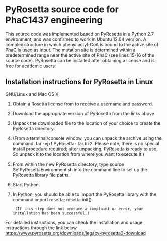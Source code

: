 # PyRosetta source code for PhaC1437 engineering

This source code was implemented based on PyRosetta in a Python 2.7 environment, and was confirmed to work in Ubuntu 12.04 version.
A complex structure in which phenyllactyl-CoA is bound to the active site of PhaC is used as input. The mutation site is determined within a predetermined range near the active site of PhaC (see lines 15-16 of the source code).
PyRosetta can be installed after obtaining a license and is free for academic users.


## Installation instructions for PyRosetta in Linux
GNU/Linux and Mac OS X
1. Obtain a Rosetta license from to receive a username and password.

2. Download the appropriate version of PyRosetta from the links above.

3. Unpack the downloaded file to the location of your choice to create the PyRosetta directory.

4. (From a terminal/console window, you can unpack the archive using the command: tar -vjxf PyRosetta-<version>.tar.bz2. Please note, there is no special install procedure required; after unpacking, PyRosetta is ready to use. So unpack it to the location from where you want to execute it.)

5. From within the new PyRosetta directory, type source SetPyRosettaEnvironment.sh into the command line to set up the PyRosetta library file paths.

6. Start Python.

7. In Python, you should be able to import the PyRosetta library with the command import rosetta; rosetta.init().
   
        (If this step does not produce a complaint or error, your installation has been successful.)

For detailed instructions, you can check the installation and usage instructions through the link below.
        https://www.pyrosetta.org/downloads/legacy-pyrosetta3-download

